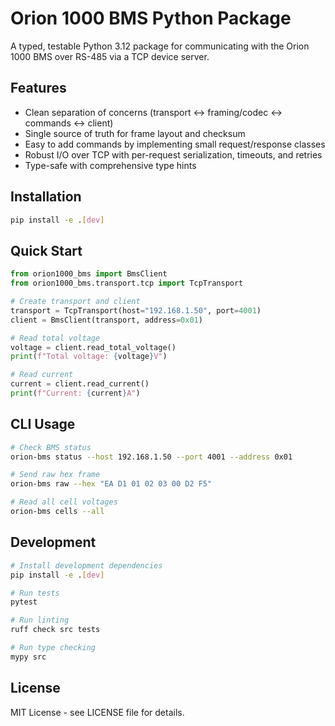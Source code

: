 # Orion 1000 BMS Python Package

A typed, testable Python 3.12 package for communicating with the Orion 1000 BMS over RS-485 via a TCP device server.

## Features

- Clean separation of concerns (transport ↔ framing/codec ↔ commands ↔ client)
- Single source of truth for frame layout and checksum
- Easy to add commands by implementing small request/response classes
- Robust I/O over TCP with per-request serialization, timeouts, and retries
- Type-safe with comprehensive type hints

## Installation

```bash
pip install -e .[dev]
```

## Quick Start

```python
from orion1000_bms import BmsClient
from orion1000_bms.transport.tcp import TcpTransport

# Create transport and client
transport = TcpTransport(host="192.168.1.50", port=4001)
client = BmsClient(transport, address=0x01)

# Read total voltage
voltage = client.read_total_voltage()
print(f"Total voltage: {voltage}V")

# Read current
current = client.read_current()
print(f"Current: {current}A")
```

## CLI Usage

```bash
# Check BMS status
orion-bms status --host 192.168.1.50 --port 4001 --address 0x01

# Send raw hex frame
orion-bms raw --hex "EA D1 01 02 03 00 D2 F5"

# Read all cell voltages
orion-bms cells --all
```

## Development

```bash
# Install development dependencies
pip install -e .[dev]

# Run tests
pytest

# Run linting
ruff check src tests

# Run type checking
mypy src
```

## License

MIT License - see LICENSE file for details.